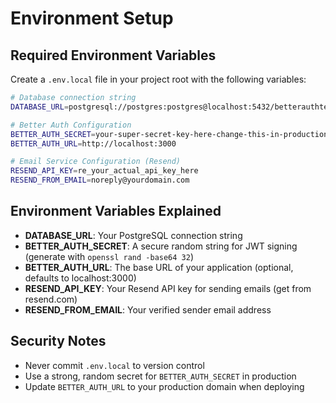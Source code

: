 # Environment Setup

## Required Environment Variables

Create a `.env.local` file in your project root with the following variables:

```bash
# Database connection string
DATABASE_URL=postgresql://postgres:postgres@localhost:5432/betterauthtemplate

# Better Auth Configuration
BETTER_AUTH_SECRET=your-super-secret-key-here-change-this-in-production
BETTER_AUTH_URL=http://localhost:3000

# Email Service Configuration (Resend)
RESEND_API_KEY=re_your_actual_api_key_here
RESEND_FROM_EMAIL=noreply@yourdomain.com
```

## Environment Variables Explained

- **DATABASE_URL**: Your PostgreSQL connection string
- **BETTER_AUTH_SECRET**: A secure random string for JWT signing (generate with `openssl rand -base64 32`)
- **BETTER_AUTH_URL**: The base URL of your application (optional, defaults to localhost:3000)
- **RESEND_API_KEY**: Your Resend API key for sending emails (get from resend.com)
- **RESEND_FROM_EMAIL**: Your verified sender email address

## Security Notes

- Never commit `.env.local` to version control
- Use a strong, random secret for `BETTER_AUTH_SECRET` in production
- Update `BETTER_AUTH_URL` to your production domain when deploying
